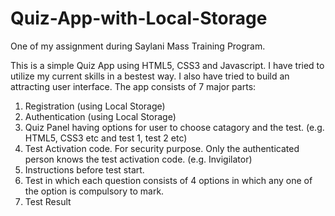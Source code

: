 # Quiz-App-with-Local-Storage
One of my assignment during Saylani Mass Training Program.

This is a simple Quiz App using HTML5, CSS3 and Javascript.
I have tried to utilize my current skills in a bestest way. 
I also have tried to build an attracting user interface.
The app consists of 7 major parts:
1) Registration (using Local Storage)
2) Authentication (using Local Storage)
3) Quiz Panel having options for user to choose catagory and the test. (e.g. HTML5, CSS3 etc and test 1, test 2 etc)
4) Test Activation code. For security purpose. Only the authenticated person knows the test activation code. (e.g. Invigilator)
5) Instructions before test start.
6) Test in which each question consists of 4 options in which any one of the option is compulsory to mark.
7) Test Result
